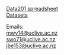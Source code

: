 [Data201 spreadsheet](https://ucliveac-my.sharepoint.com/:x:/g/personal/giulio_dallariva_canterbury_ac_nz/EXfVIUJL1_9Ht4c6cWnsGpIBae2wTYfxLSKB75ysXFgDbA?e=rhrdFu)  
[Datasets](https://ucliveac-my.sharepoint.com/:x:/g/personal/giulio_dallariva_canterbury_ac_nz/EYjbdV0uswBHnzYS8Y8EG4UBK3z2Ydb2WIOpt66gKxM9vQ?e=H6MqDb)

Emails:  
mwy14@uclive.ac.nz  
swo71@uclive.ac.nz  
jbe153@uclive.ac.nz 
